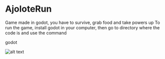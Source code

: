 # AjoloteRun
Game made in godot, you have to survive, grab food and take powers up
To run the game, install godot in your computer, then go to directory where the code is
and use the command 

godot 


![alt text](https://raw.githubusercontent.com/iabin/AjoloteRun/master/screenshots/game.png)
